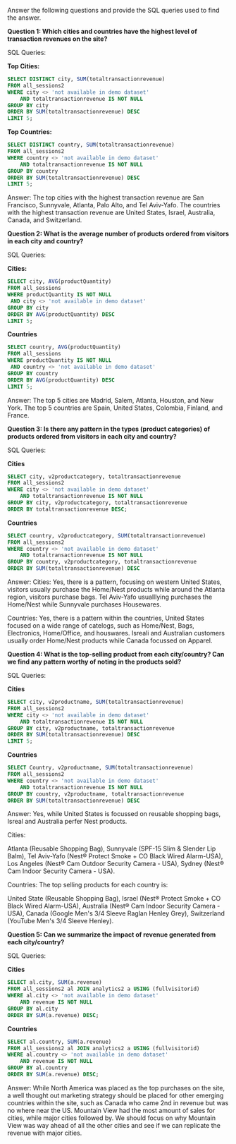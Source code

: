 Answer the following questions and provide the SQL queries used to find the answer.

    
**Question 1: Which cities and countries have the highest level of transaction revenues on the site?**


SQL Queries: 

**Top Cities:**

```SQL
SELECT DISTINCT city, SUM(totaltransactionrevenue)
FROM all_sessions2
WHERE city <> 'not available in demo dataset'
    AND totaltransactionrevenue IS NOT NULL
GROUP BY city
ORDER BY SUM(totaltransactionrevenue) DESC
LIMIT 5;
```

**Top Countries:**

```SQL
SELECT DISTINCT country, SUM(totaltransactionrevenue)
FROM all_sessions2
WHERE country <> 'not available in demo dataset'
    AND totaltransactionrevenue IS NOT NULL
GROUP BY country
ORDER BY SUM(totaltransactionrevenue) DESC
LIMIT 5;
```



Answer: 
The top cities with the highest transaction revenue are San Francisco, Sunnyvale, Atlanta, Palo Alto, and Tel Aviv-Yafo. The countries with the highest transaction revenue are United States, Israel, Australia, Canada, and Switzerland.




**Question 2: What is the average number of products ordered from visitors in each city and country?**


SQL Queries:

**Cities:**

```SQL
SELECT city, AVG(productQuantity)
FROM all_sessions
WHERE productQuantity IS NOT NULL
 AND city <> 'not available in demo dataset'
GROUP BY city
ORDER BY AVG(productQuantity) DESC
LIMIT 5;
```

**Countries**

```SQL
SELECT country, AVG(productQuantity)
FROM all_sessions
WHERE productQuantity IS NOT NULL
 AND country <> 'not available in demo dataset'
GROUP BY country
ORDER BY AVG(productQuantity) DESC
LIMIT 5;
```



Answer:
The top 5 cities are Madrid, Salem, Atlanta, Houston, and New York.
The top 5 countries are Spain, United States, Colombia, Finland, and France.





**Question 3: Is there any pattern in the types (product categories) of products ordered from visitors in each city and country?**


SQL Queries:

**Cities**

```SQL
SELECT city, v2productcategory, totaltransactionrevenue
FROM all_sessions2
WHERE city <> 'not available in demo dataset'
    AND totaltransactionrevenue IS NOT NULL
GROUP BY city, v2productcategory, totaltransactionrevenue
ORDER BY totaltransactionrevenue DESC;
```

**Countries**

```SQL
SELECT country, v2productcategory, SUM(totaltransactionrevenue)
FROM all_sessions2
WHERE country <> 'not available in demo dataset'
    AND totaltransactionrevenue IS NOT NULL
GROUP BY country, v2productcategory, totaltransactionrevenue
ORDER BY SUM(totaltransactionrevenue) DESC
```


Answer:
Cities: Yes, there is a pattern, focusing on western United States, visitors usually purchase the Home/Nest products while around the Atlanta region, visitors purchase bags. Tel Aviv-Yafo usualllying purchases the Home/Nest while Sunnyvale purchases Housewares.

Countries: Yes, there is a pattern within the countries,  United States focused on a wide range of catelogs, such as Home/Nest, Bags, Electronics, Home/Office, and houswares. Isreali and Australian customers usually order Home/Nest products while Canada focussed on Apparel.





**Question 4: What is the top-selling product from each city/country? Can we find any pattern worthy of noting in the products sold?**


SQL Queries:

**Cities**

```SQL
SELECT city, v2productname, SUM(totaltransactionrevenue)
FROM all_sessions2
WHERE city <> 'not available in demo dataset'
    AND totaltransactionrevenue IS NOT NULL
GROUP BY city, v2productname, totaltransactionrevenue
ORDER BY SUM(totaltransactionrevenue) DESC
LIMIT 5;
```

**Countries**

```SQL
SELECT Country, v2productname, SUM(totaltransactionrevenue)
FROM all_sessions2
WHERE country <> 'not available in demo dataset'
    AND totaltransactionrevenue IS NOT NULL
GROUP BY country, v2productname, totaltransactionrevenue
ORDER BY SUM(totaltransactionrevenue) DESC
```

Answer: Yes, while United States is focussed on reusable shopping bags, Isreal and Australia perfer Nest products.

Cities: 

Atlanta (Reusable Shopping Bag), 
Sunnyvale (SPF-15 Slim & Slender Lip Balm), 
Tel Aviv-Yafo (Nest® Protect Smoke + CO Black Wired Alarm-USA), 
Los Angeles (Nest® Cam Outdoor Security Camera - USA), 
Sydney (Nest® Cam Indoor Security Camera - USA). 

Countries: The top selling products for each country is:

United State (Reusable Shopping Bag), 
Israel (Nest® Protect Smoke + CO Black Wired Alarm-USA), 
Australia (Nest® Cam Indoor Security Camera - USA), 
Canada (Google Men's 3/4 Sleeve Raglan Henley Grey), 
Switzerland (YouTube Men's 3/4 Sleeve Henley).





**Question 5: Can we summarize the impact of revenue generated from each city/country?**

SQL Queries:

**Cities**

```SQL
SELECT al.city, SUM(a.revenue)
FROM all_sessions2 al JOIN analytics2 a USING (fullvisitorid)
WHERE al.city <> 'not available in demo dataset'
    AND revenue IS NOT NULL
GROUP BY al.city
ORDER BY SUM(a.revenue) DESC;
```

**Countries**

```SQL
SELECT al.country, SUM(a.revenue)
FROM all_sessions2 al JOIN analytics2 a USING (fullvisitorid)
WHERE al.country <> 'not available in demo dataset'
    AND revenue IS NOT NULL
GROUP BY al.country
ORDER BY SUM(a.revenue) DESC;
```


Answer:
While North America was placed as the top purchases on the site, a well thought out marketing strategy should be placed for other emerging countries within the site, such as Canada who came 2nd in revenue but was no where near the US.
Mountain View had the most amount of sales for cities, while major cities followed by. We should focus on why Mountain View was way ahead of all the other cities and see if we can replicate the revenue with major cities.






